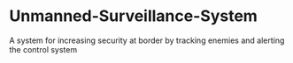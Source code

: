 # Unmanned-Surveillance-System
A system for increasing security at border by tracking enemies and alerting the control system
